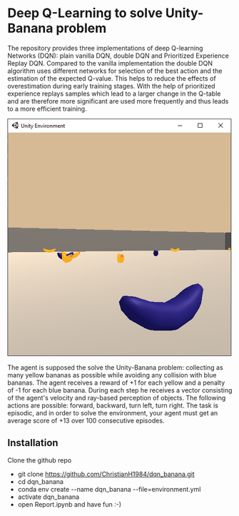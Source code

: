 # Deep Q-Learning to solve Unity-Banana problem

The repository provides three implementations of deep Q-learning Networks (DQN): plain vanilla DQN, double DQN and 
Prioritized Experience Replay DQN. Compared to the vanilla implementation the double DQN algorithm uses different networks
for selection of the best action and the estimation of the expected Q-value. This helps to reduce the effects of 
overestimation during early training stages. With the help of prioritized experience replays samples which lead to a 
larger change in the Q-table and are therefore more significant are used more frequently and thus leads to a more
 efficient training.
  
 ![Alt text](unity-banana.png?raw=true "Title")
 
The agent is supposed the solve the Unity-Banana problem: collecting as many yellow bananas as possible while avoiding any
collision with blue bananas. The agent receives a reward of +1 for each yellow and a penalty of -1 for each blue banana.
During each step he receives a vector consisting of the agent's velocity and ray-based perception of objects. 
The following actions are possible: forward, backward, turn left, turn right.
The task is episodic, and in order to solve the environment, your agent must get an average score of +13 over 100 
consecutive episodes.

## Installation
Clone the github repo
- git clone https://github.com/ChristianH1984/dqn_banana.git
- cd dqn_banana
- conda env create --name dqn_banana --file=environment.yml
- activate dqn_banana
- open Report.ipynb and have fun :-)